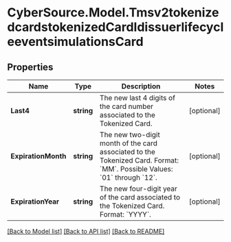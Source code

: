 # CyberSource.Model.Tmsv2tokenizedcardstokenizedCardIdissuerlifecycleeventsimulationsCard
## Properties

Name | Type | Description | Notes
------------ | ------------- | ------------- | -------------
**Last4** | **string** | The new last 4 digits of the card number associated to the Tokenized Card.  | [optional] 
**ExpirationMonth** | **string** | The new two-digit month of the card associated to the Tokenized Card. Format: &#x60;MM&#x60;. Possible Values: &#x60;01&#x60; through &#x60;12&#x60;.  | [optional] 
**ExpirationYear** | **string** | The new four-digit year of the card associated to the Tokenized Card. Format: &#x60;YYYY&#x60;.  | [optional] 

[[Back to Model list]](../README.md#documentation-for-models) [[Back to API list]](../README.md#documentation-for-api-endpoints) [[Back to README]](../README.md)

